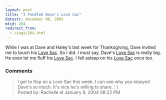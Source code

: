 ```yaml
---
layout: post
title: "I Fondled Dave's Love Sac"
datestr: December 06, 2003
mtid: 264
redirect_from:
  - /saga/264.html
---
```


While I was at Dave and Haley's last week for Thanksgiving, Dave invited me to touch his <a href="http://www.lovesac.com/home.php" title="LoveSac">Love Sac</a>.  So I did.  I must say, Dave's <a href="http://www.lovesac.com/home.php" title="LoveSac">Love Sac</a> is really big.  He even let me fluff his <a href="http://www.lovesac.com/home.php" title="LoveSac">Love Sac</a>.  I fell asleep on his <a href="http://www.lovesac.com/home.php" title="LoveSac">Love Sac</a> once too.

### Comments

<blockquote>
I got to flop on a Love Sac this week.  I can see why you enjoyed Dave's so much. It's nice he's willing to share. : )
<div class="post-meta">Posted by: Rachelle at January  8, 2004 08:22 PM</div> </blockquote>

